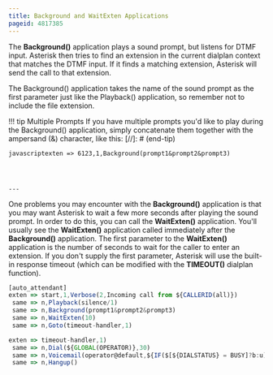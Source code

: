 ```yaml
---
title: Background and WaitExten Applications
pageid: 4817385
---
```


The **Background()** application plays a sound prompt, but listens for DTMF input. Asterisk then tries to find an extension in the current dialplan context that matches the DTMF input. If it finds a matching extension, Asterisk will send the call to that extension.


The Background() application takes the name of the sound prompt as the first parameter just like the Playback() application, so remember not to include the file extension.




!!! tip Multiple Prompts
    If you have multiple prompts you'd like to play during the Background() application, simply concatenate them together with the ampersand (&) character, like this:
[//]: # (end-tip)


  
  

```
javascriptexten => 6123,1,Background(prompt1&prompt2&prompt3)
  



---

```

One problems you may encounter with the **Background()** application is that you may want Asterisk to wait a few more seconds after playing the sound prompt. In order to do this, you can call the **WaitExten()** application. You'll usually see the **WaitExten()** application called immediately after the **Background()** application. The first parameter to the **WaitExten()** application is the number of seconds to wait for the caller to enter an extension. If you don't supply the first parameter, Asterisk will use the built-in response timeout (which can be modified with the **TIMEOUT()** dialplan function).

```javascript title=" " linenums="1"
[auto_attendant]
exten => start,1,Verbose(2,Incoming call from ${CALLERID(all)})
 same => n,Playback(silence/1)
 same => n,Background(prompt1&prompt2&prompt3)
 same => n,WaitExten(10)
 same => n,Goto(timeout-handler,1)

exten => timeout-handler,1)
 same => n,Dial(${GLOBAL(OPERATOR)},30)
 same => n,Voicemail(operator@default,${IF($[${DIALSTATUS} = BUSY]?b:u)})
 same => n,Hangup()

```

